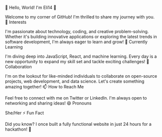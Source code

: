👋 Hello, World! I'm Eli14 🌟

Welcome to my corner of GitHub! I'm thrilled to share my journey with you.
👀 Interests

I'm passionate about technology, coding, and creative problem-solving. Whether it's building innovative applications or exploring the latest trends in software development, I'm always eager to learn and grow!
🌱 Currently Learning

I'm diving deep into JavaScript, React, and machine learning. Every day is a new opportunity to expand my skill set and tackle exciting challenges!
💞️ Collaboration

I'm on the lookout for like-minded individuals to collaborate on open-source projects, web development, and data science. Let's create something amazing together!
📫 How to Reach Me

Feel free to connect with me on Twitter or LinkedIn. I'm always open to networking and sharing ideas!
😄 Pronouns

She/Her
⚡ Fun Fact

Did you know? I once built a fully functional website in just 24 hours for a hackathon! 🚀
